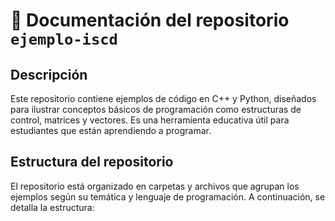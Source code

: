 # 📘 Documentación del repositorio `ejemplo-iscd`

## Descripción

Este repositorio contiene ejemplos de código en C++ y Python, diseñados para ilustrar conceptos básicos de programación como estructuras de control, matrices y vectores. Es una herramienta educativa útil para estudiantes que están aprendiendo a programar.

## Estructura del repositorio

El repositorio está organizado en carpetas y archivos que agrupan los ejemplos según su temática y lenguaje de programación. A continuación, se detalla la estructura:

